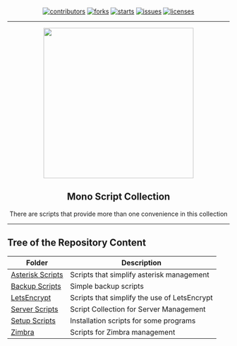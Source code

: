 <p align="center"><br>
<a href="https://github.com/monobilisim/mono.sh/graphs/contributors"><img alt="contributors" src="https://img.shields.io/github/contributors/monobilisim/mono.sh.svg?style=for-the-badge"</img></a>
<a href="https://github.com/monobilisim/mono.sh/network/members"><img alt="forks" src="https://img.shields.io/github/forks/monobilisim/mono.sh.svg?style=for-the-badge"</img></a>
<a href="https://github.com/monobilisim/mono.sh/stargazers"><img alt="starts" src="https://img.shields.io/github/stars/monobilisim/mono.sh.svg?style=for-the-badge"</img></a>
<a href="https://github.com/monobilisim/mono.sh/issues"><img alt="issues" src="https://img.shields.io/github/issues/monobilisim/mono.sh.svg?style=for-the-badge"</img></a>
<a href="https://github.com/monobilisim/mono.sh/blob/master/LICENSE"><img alt="licenses" src="https://img.shields.io/github/license/monobilisim/mono.sh.svg?style=for-the-badge"</img></a><br><hr>
</p>

<div align="center">
<a href="https://mono.net.tr/">
  <img src="https://monobilisim.com.tr/images/mono-bilisim.svg" width="340"/>
</a>

<h2 align="center">Mono Script Collection</h2>
There are scripts that provide more than one convenience in this collection

</div>

---

## Tree of the Repository Content
| Folder | Description |
|--|--|
| [Asterisk Scripts](https://github.com/monobilisim/mono.sh/tree/main/asterisk) | Scripts that simplify asterisk management |
| [Backup Scripts](https://github.com/monobilisim/mono.sh/tree/main/backup) | Simple backup scripts |
| [LetsEncrypt](https://github.com/monobilisim/mono.sh/tree/main/letsencrypt) | Scripts that simplify the use of LetsEncrypt |
| [Server Scripts](https://github.com/monobilisim/mono.sh/tree/main/server) | Script Collection for Server Management |
| [Setup Scripts](https://github.com/monobilisim/mono.sh/tree/main/setupscripts) | Installation scripts for some programs |
| [Zimbra](https://github.com/monobilisim/mono.sh/tree/main/zimbra) | Scripts for Zimbra management |
